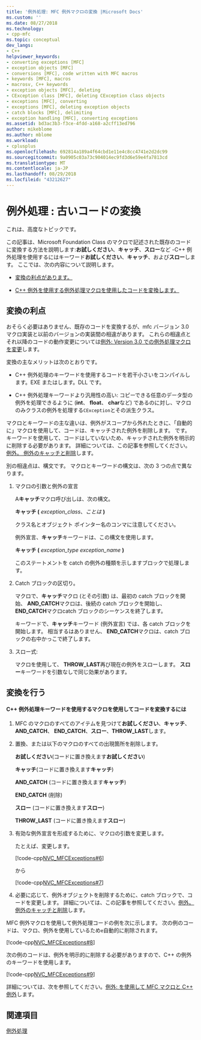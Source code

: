 ```yaml
---
title: '例外処理: MFC 例外マクロの変換 |Microsoft Docs'
ms.custom: ''
ms.date: 08/27/2018
ms.technology:
- cpp-mfc
ms.topic: conceptual
dev_langs:
- C++
helpviewer_keywords:
- converting exceptions [MFC]
- exception objects [MFC]
- conversions [MFC], code written with MFC macros
- keywords [MFC], macros
- macrosv, C++ keywords
- exception objects [MFC], deleting
- CException class [MFC], deleting CException class objects
- exceptions [MFC], converting
- exceptions [MFC], deleting exception objects
- catch blocks [MFC], delimiting
- exception handling [MFC], converting exceptions
ms.assetid: bd3ac3b3-f3ce-4fdd-a168-a2cff13ed796
author: mikeblome
ms.author: mblome
ms.workload:
- cplusplus
ms.openlocfilehash: 692814a189a4f64cbd1e11e4c8cc4741e2d2dc99
ms.sourcegitcommit: 9a0905c03a73c904014ec9fd3d6e59e4fa7813cd
ms.translationtype: MT
ms.contentlocale: ja-JP
ms.lasthandoff: 08/29/2018
ms.locfileid: "43212627"
---
```

# <a name="exceptions-converting-from-mfc-exception-macros"></a>例外処理 : 古いコードの変換

これは、高度なトピックです。

この記事は、Microsoft Foundation Class のマクロで記述された既存のコードに変換する方法を説明します:**お試しください**、**キャッチ**、**スロー**など -C++ 例外処理を使用するにはキーワード**お試しください**、**キャッチ**、および**スロー**します。 ここでは、次の内容について説明します。

- [変換の利点があります。](#_core_advantages_of_converting)

- [C++ 例外を使用する例外処理マクロを使用したコードを変換します。](#_core_doing_the_conversion)

##  <a name="_core_advantages_of_converting"></a> 変換の利点

おそらく必要はありません、既存のコードを変換するが、mfc バージョン 3.0 マクロ実装と以前のバージョンの実装間の相違があります。 これらの相違点とそれ以降のコードの動作変更については[例外: Version 3.0 での例外処理マクロを変更](../mfc/exceptions-changes-to-exception-macros-in-version-3-0.md)します。

変換の主なメリットは次のとおりです。

- C++ 例外処理のキーワードを使用するコードを若干小さいをコンパイルします。EXE またはします。DLL です。

- C++ 例外処理キーワードより汎用性の高い: コピーできる任意のデータ型の例外を処理できるように (**int**、 **float**、 **char**など) であるのに対し、マクロのみクラスの例外を処理する`CException`とその派生クラス。

マクロとキーワードの主な違いは、例外がスコープから外れたときに、「自動的に」マクロを使用して、コードは、キャッチされた例外を削除します。 です。 キーワードを使用して、コードはしていないため、キャッチされた例外を明示的に削除する必要があります。 詳細については、この記事を参照してください。[例外。 例外のキャッチと削除](../mfc/exceptions-catching-and-deleting-exceptions.md)します。

別の相違点は、構文です。 マクロとキーワードの構文は、次の 3 つの点で異なります。

1. マクロの引数と例外の宣言

   A**キャッチ**マクロ呼び出しは、次の構文。

   **キャッチ (** *exception_class*、*ことは* **)**

   クラス名とオブジェクト ポインター名のコンマに注意してください。

   例外宣言、**キャッチ**キーワードは、この構文を使用します。

   **キャッチ (** *exception_type* *exception_name* **)**

   このステートメントを catch の例外の種類を示しますブロックで処理します。

2. Catch ブロックの区切り。

   マクロで、**キャッチ**マクロ (とその引数) は、最初の catch ブロックを開始、 **AND_CATCH**マクロは、後続の catch ブロックを開始し、 **END_CATCH**マクロcatch ブロックのシーケンスを終了します。

   キーワードで、**キャッチ**キーワード (例外宣言) では、各 catch ブロックを開始します。 相当するはありません、 **END_CATCH**マクロは、catch ブロックの右中かっこで終了します。

3. スロー式:

   マクロを使用して、 **THROW_LAST**再び現在の例外をスローします。 **スロー**キーワードを引数なしで同じ効果があります。

##  <a name="_core_doing_the_conversion"></a> 変換を行う

#### <a name="to-convert-code-using-macros-to-use-the-c-exception-handling-keywords"></a>C++ 例外処理キーワードを使用するマクロを使用してコードを変換するには

1. MFC のマクロのすべてのアイテムを見つけて**お試しください**、**キャッチ**、 **AND_CATCH**、 **END_CATCH**、**スロー**、**THROW_LAST**します。

2. 置換、または以下のマクロのすべての出現箇所を削除します。

   **お試しください**(コードに置き換えます**お試しください**)

   **キャッチ**(コードに置き換えます**キャッチ**)

   **AND_CATCH** (コードに置き換えます**キャッチ**)

   **END_CATCH** (削除)

   **スロー** (コードに置き換えます**スロー**)

   **THROW_LAST** (コードに置き換えます**スロー**)

3. 有効な例外宣言を形成するために、マクロの引数を変更します。

   たとえば、変更します。

   [!code-cpp[NVC_MFCExceptions#6](../mfc/codesnippet/cpp/exceptions-converting-from-mfc-exception-macros_1.cpp)]

   から

   [!code-cpp[NVC_MFCExceptions#7](../mfc/codesnippet/cpp/exceptions-converting-from-mfc-exception-macros_2.cpp)]

4. 必要に応じて、例外オブジェクトを削除するために、catch ブロックで、コードを変更します。 詳細については、この記事を参照してください。[例外。 例外のキャッチと削除](../mfc/exceptions-catching-and-deleting-exceptions.md)します。

MFC 例外マクロを使用して例外処理コードの例を次に示します。 次の例のコードは、マクロ、例外を使用しているため`e`自動的に削除されます。

[!code-cpp[NVC_MFCExceptions#8](../mfc/codesnippet/cpp/exceptions-converting-from-mfc-exception-macros_3.cpp)]

次の例のコードは、例外を明示的に削除する必要がありますので、C++ の例外のキーワードを使用します。

[!code-cpp[NVC_MFCExceptions#9](../mfc/codesnippet/cpp/exceptions-converting-from-mfc-exception-macros_4.cpp)]

詳細については、次を参照してください。[例外: を使用して MFC マクロと C++ 例外](../mfc/exceptions-using-mfc-macros-and-cpp-exceptions.md)します。

## <a name="see-also"></a>関連項目

[例外処理](../mfc/exception-handling-in-mfc.md)<br/>
